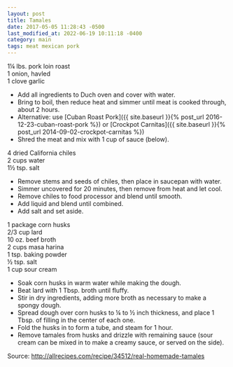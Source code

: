 ```yaml
---
layout: post
title: Tamales
date: 2017-05-05 11:28:43 -0500
last_modified_at: 2022-06-19 10:11:18 -0400
category: main
tags: meat mexican pork
---
```

1¼ lbs. pork loin roast  
1 onion, havled  
1 clove garlic  
 * Add all ingredients to Duch oven and cover with water.
 * Bring to boil, then reduce heat and simmer until meat is cooked through, about 2 hours.
 * Alternative: use [Cuban Roast Pork]({{ site.baseurl }}{% post_url 2016-12-23-cuban-roast-pork %}) or [Crockpot Carnitas]({{ site.baseurl }}{% post_url 2014-09-02-crockpot-carnitas %})
 * Shred the meat and mix with 1 cup of sauce (below).

4 dried California chiles  
2 cups water  
1½ tsp. salt  
 * Remove stems and seeds of chiles, then place in saucepan with water.
 * Simmer uncovered for 20 minutes, then remove from heat and let cool.
 * Remove chiles to food processor and blend until smooth.
 * Add liquid and blend until combined.
 * Add salt and set aside.

1 package corn husks  
2/3 cup lard  
10 oz. beef broth  
2 cups masa harina  
1 tsp. baking powder  
½ tsp. salt  
1 cup sour cream  
 * Soak corn husks in warm water while making the dough.
 * Beat lard with 1 Tbsp. broth until fluffy.
 * Stir in dry ingredients, adding more broth as necessary to make a spongy dough.
 * Spread dough over corn husks to ¼ to ½ inch thickness, and place 1 Tbsp. of filling in the center of each one.
 * Fold the husks in to form a tube, and steam for 1 hour.
 * Remove tamales from husks and drizzle with remaining sauce (sour cream can be mixed in to make a creamy sauce, or served on the side).

Source: <http://allrecipes.com/recipe/34512/real-homemade-tamales>
